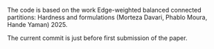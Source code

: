 The code is based on the work 
Edge-weighted balanced connected partitions: Hardness and formulations (Morteza Davari, Phablo Moura, Hande Yaman) 2025. 

The current commit is just before first submission of the paper. 
